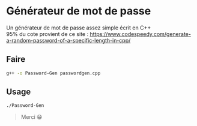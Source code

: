 # Générateur de mot de passe
Un générateur de mot de passe assez simple écrit en C++ <br>
95% du cote provient de ce site : https://www.codespeedy.com/generate-a-random-password-of-a-specific-length-in-cpp/

## Faire 
```bash
g++ -o Password-Gen passwordgen.cpp 
```

## Usage
```bash
./Password-Gen
```

> Merci 😁
